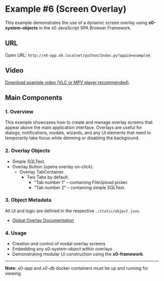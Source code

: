 # Example #6 (Screen Overlay)

This example demonstrates the use of a dynamic screen overlay using **x0-system-objects**
in the x0 JavaScript SPA Browser Framework.

## URL

Open URL: `http://x0-app.x0.localnet/python/Index.py?appid=example6`

## Video

[Download example video (VLC or MPV player recommended)](https://download.webcodex.de/x0/video/x0-example-6-screen-overlay.mkv).

## Main Components

### 1. Overview

This example showcases how to create and manage overlay screens that appear above the
main application interface. Overlays are useful for dialogs, notifications, modals, wizards,
and any UI elements that need to temporarily take focus while dimming or disabling the background.

### 2. Overlay Objects

- Simple SQLText.
- Overlay Button (opens overlay on-click).
  - Overlay TabContainer.
    - Two Tabs by default.
      - "Tab number 1" – containing FileUpload picker.
      - "Tab number 2" – containing simple SQLText.

### 3. Object Metadata

All UI and logic are defined in the respective `./static/object.json`.

- [Global Overlay Documentation](https://docs.webcodex.de/x0/v1.0/appdev-overlay.html)

### 4. Usage

- Creation and control of modal overlay screens
- Embedding any x0-system-object within overlays
- Demonstrating modular UI construction using the **x0-framework**.

---

**Note:** *x0-app* and *x0-db* docker containers must be up and running for viewing.

